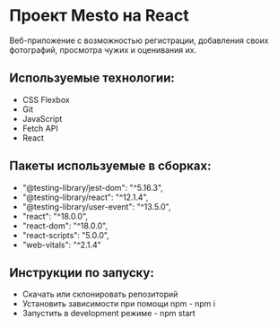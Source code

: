 # Проект Mesto на React

Веб-приложение с возможностью регистрации, добавления своих фотографий, просмотра чужих и оценивания их.


## Используемые технологии:
* CSS Flexbox
* Git
* JavaScript
* Fetch API
* React

## Пакеты используемые в сборках:
* "@testing-library/jest-dom": "^5.16.3",
* "@testing-library/react": "^12.1.4",
* "@testing-library/user-event": "^13.5.0",
* "react": "^18.0.0",
* "react-dom": "^18.0.0",
* "react-scripts": "5.0.0",
* "web-vitals": "^2.1.4"

## Инструкции по запуску:
* Скачать или склонировать репозиторий
* Установить зависимости при помощи npm - npm i
* Запустить в development режиме - npm start